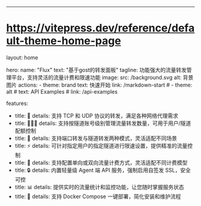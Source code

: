 ---
# https://vitepress.dev/reference/default-theme-home-page
layout: home

hero:
  name: "Flux"
  text: "基于gost的转发面板"
  tagline: 功能强大的流量转发管理平台，支持灵活的流量计费和限速功能 
  image:
    src: /background.svg
    alt: 背景图片
  actions:
    - theme: brand
      text: 快速开始
      link: /markdown-start
    # - theme: alt
    #   text: API Examples
    #   link: /api-examples

features:
  - title: 🔄
    details: 支持 TCP 和 UDP 协议的转发，满足各种网络代理需求
  - title: 👩🏻‍🎓
    details: 支持按隧道账号级别管理流量转发数量，可用于用户/隧道配额控制
  - title: 🚀
    details: 支持端口转发与隧道转发两种模式，灵活适配不同场景
  - title: ⚡
    details: 可针对指定用户的指定隧道进行限速设置，提供精准的流量控制
  - title: 🔔
    details: 支持配置单向或双向流量计费方式，灵活适配不同计费模型
  - title: 🔒
    details: 内置轻量级 Agent 端 API 服务，强制启用自签发 SSL，安全可控
  - title: 📊
    details: 提供实时的流量统计和监控功能，让您随时掌握服务状态
  - title: 🐋
    details: 支持 Docker Compose 一键部署，简化安装和维护流程
